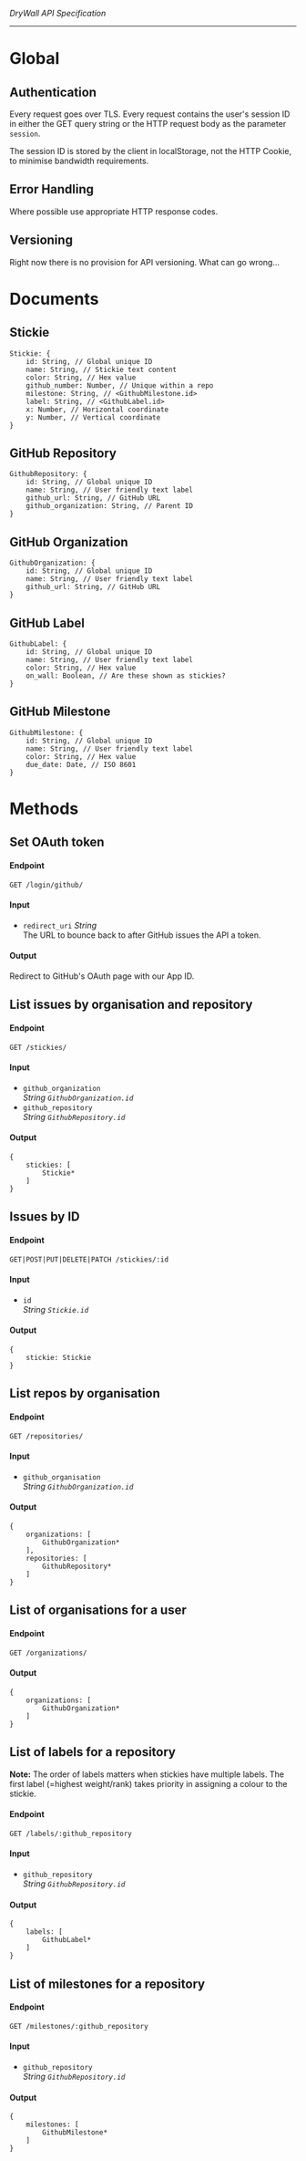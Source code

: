 _DryWall API Specification_

* * *

# Global

## Authentication

Every request goes over TLS. Every request contains the user's session ID in either the GET query string or the HTTP request body as the parameter `session`.

The session ID is stored by the client in localStorage, not the HTTP Cookie, to minimise bandwidth requirements.

## Error Handling

Where possible use appropriate HTTP response codes.

## Versioning

Right now there is no provision for API versioning. What can go wrong...

# Documents

## Stickie

	Stickie: {
		id: String, // Global unique ID
		name: String, // Stickie text content
		color: String, // Hex value
		github_number: Number, // Unique within a repo
		milestone: String, // <GithubMilestone.id>
		label: String, // <GithubLabel.id>
		x: Number, // Horizontal coordinate
		y: Number, // Vertical coordinate
	}

## GitHub Repository

	GithubRepository: {
		id: String, // Global unique ID
		name: String, // User friendly text label
		github_url: String, // GitHub URL
		github_organization: String, // Parent ID
	}

## GitHub Organization

	GithubOrganization: {
		id: String, // Global unique ID
		name: String, // User friendly text label
		github_url: String, // GitHub URL
	}

## GitHub Label

	GithubLabel: {
		id: String, // Global unique ID
		name: String, // User friendly text label
		color: String, // Hex value
		on_wall: Boolean, // Are these shown as stickies?
	}

## GitHub Milestone

	GithubMilestone: {
		id: String, // Global unique ID
		name: String, // User friendly text label
		color: String, // Hex value
		due_date: Date, // ISO 8601
	}

# Methods

## Set OAuth token

#### Endpoint
`GET /login/github/`

#### Input
-   `redirect_uri` *String*  
	The URL to bounce back to after GitHub issues the API a token.

#### Output
Redirect to GitHub's OAuth page with our App ID.

## List issues by organisation and repository

#### Endpoint
`GET /stickies/`

#### Input
-   `github_organization`  
	*String `GithubOrganization.id`*
-   `github_repository`  
	*String `GithubRepository.id`*

#### Output
	{
		stickies: [
			Stickie*
		]
	}

## Issues by ID

#### Endpoint
`GET|POST|PUT|DELETE|PATCH /stickies/:id`

#### Input
-   `id`  
	*String `Stickie.id`*

#### Output
	{
		stickie: Stickie
	}

## List repos by organisation

#### Endpoint
`GET /repositories/`

#### Input
-   `github_organisation`  
	*String `GithubOrganization.id`*

#### Output
	{
		organizations: [
			GithubOrganization*
		],
		repositories: [
			GithubRepository*
		]
	}

## List of organisations for a user

#### Endpoint
`GET /organizations/`

#### Output
	{
		organizations: [
			GithubOrganization*
		]
	}

## List of labels for a repository

**Note:** The order of labels matters when stickies have multiple labels. The first label (=highest weight/rank) takes priority in assigning a colour to the stickie.

#### Endpoint

`GET /labels/:github_repository`

#### Input
-   `github_repository`  
	*String `GithubRepository.id`*

#### Output
	{
		labels: [
			GithubLabel*
		]
	}

## List of milestones for a repository

#### Endpoint

`GET /milestones/:github_repository`

#### Input
-   `github_repository`  
	*String `GithubRepository.id`*

#### Output
	{
		milestones: [
			GithubMilestone*
		]
	}
